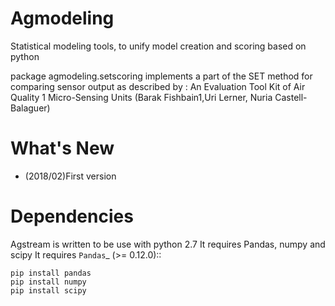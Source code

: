 
Agmodeling
===========
Statistical modeling tools, to unify model creation and scoring based on python

package agmodeling.setscoring implements a part of the SET method for comparing
sensor output as described by :
An Evaluation Tool Kit of Air Quality 1 Micro-Sensing Units 
(Barak Fishbain1,Uri Lerner, Nuria Castell-Balaguer)




What's New
===========
- (2018/02)First version 



Dependencies
=============

Agstream is written to be use with python 2.7
It requires Pandas, numpy and  scipy
It requires `Pandas`_ (>= 0.12.0)::

    pip install pandas
    pip install numpy
    pip install scipy